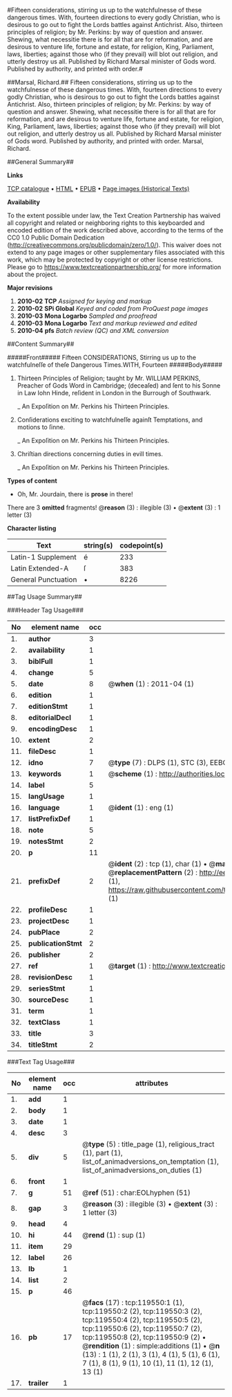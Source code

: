 #Fifteen considerations, stirring us up to the watchfulnesse of these dangerous times. With, fourteen directions to every godly Christian, who is desirous to go out to fight the Lords battles against Antichrist. Also, thirteen principles of religion; by Mr. Perkins: by way of question and answer. Shewing, what necessitie there is for all that are for reformation, and are desirous to venture life, fortune and estate, for religion, King, Parliament, laws, liberties; against those who (if they prevail) will blot out religion, and utterly destroy us all. Published by Richard Marsal minister of Gods word. Published by authority, and printed with order.#

##Marsal, Richard.##
Fifteen considerations, stirring us up to the watchfulnesse of these dangerous times. With, fourteen directions to every godly Christian, who is desirous to go out to fight the Lords battles against Antichrist. Also, thirteen principles of religion; by Mr. Perkins: by way of question and answer. Shewing, what necessitie there is for all that are for reformation, and are desirous to venture life, fortune and estate, for religion, King, Parliament, laws, liberties; against those who (if they prevail) will blot out religion, and utterly destroy us all. Published by Richard Marsal minister of Gods word. Published by authority, and printed with order.
Marsal, Richard.

##General Summary##

**Links**

[TCP catalogue](http://www.ota.ox.ac.uk/tcp/)  • 
[HTML](http://tei.it.ox.ac.uk/tcp/Texts-HTML/free/A89/A89554.html)  • 
[EPUB](http://tei.it.ox.ac.uk/tcp/Texts-EPUB/free/A89/A89554.epub) • 
[Page images (Historical Texts)](https://historicaltexts.jisc.ac.uk/eebo-99867245e)

**Availability**

To the extent possible under law, the Text Creation Partnership has waived all copyright and related or neighboring rights to this keyboarded and encoded edition of the work described above, according to the terms of the CC0 1.0 Public Domain Dedication (http://creativecommons.org/publicdomain/zero/1.0/). This waiver does not extend to any page images or other supplementary files associated with this work, which may be protected by copyright or other license restrictions. Please go to https://www.textcreationpartnership.org/ for more information about the project.

**Major revisions**

1. __2010-02__ __TCP__ *Assigned for keying and markup*
1. __2010-02__ __SPi Global__ *Keyed and coded from ProQuest page images*
1. __2010-03__ __Mona Logarbo__ *Sampled and proofread*
1. __2010-03__ __Mona Logarbo__ *Text and markup reviewed and edited*
1. __2010-04__ __pfs__ *Batch review (QC) and XML conversion*

##Content Summary##

#####Front#####
Fifteen CONSIDERATIONS, Stirring us up to the watchfulneſſe of theſe Dangerous Times.WITH, Fourteen 
#####Body#####

1. Thirteen Principles of Religion; taught by Mr. WILLIAM PERKINS, Preacher of Gods Word in Cambridge; (deceaſed) and ſent to his Sonne in Law Iohn Hinde, reſident in London in the Burrough of Southwark.

    _ An Expoſition on Mr. Perkins his Thirteen Principles.

1. Conſiderations exciting to watchfulneſſe againſt Temptations, and motions to ſinne.

    _ An Expoſition on Mr. Perkins his Thirteen Principles.

1. Chriſtian directions concerning duties in evill times.

    _ An Expoſition on Mr. Perkins his Thirteen Principles.

**Types of content**

  * Oh, Mr. Jourdain, there is **prose** in there!

There are 3 **omitted** fragments! 
 @__reason__ (3) : illegible (3)  •  @__extent__ (3) : 1 letter (3)

**Character listing**


|Text|string(s)|codepoint(s)|
|---|---|---|
|Latin-1 Supplement|é|233|
|Latin Extended-A|ſ|383|
|General Punctuation|•|8226|

##Tag Usage Summary##

###Header Tag Usage###

|No|element name|occ|attributes|
|---|---|---|---|
|1.|__author__|3||
|2.|__availability__|1||
|3.|__biblFull__|1||
|4.|__change__|5||
|5.|__date__|8| @__when__ (1) : 2011-04 (1)|
|6.|__edition__|1||
|7.|__editionStmt__|1||
|8.|__editorialDecl__|1||
|9.|__encodingDesc__|1||
|10.|__extent__|2||
|11.|__fileDesc__|1||
|12.|__idno__|7| @__type__ (7) : DLPS (1), STC (3), EEBO-CITATION (1), PROQUEST (1), VID (1)|
|13.|__keywords__|1| @__scheme__ (1) : http://authorities.loc.gov/ (1)|
|14.|__label__|5||
|15.|__langUsage__|1||
|16.|__language__|1| @__ident__ (1) : eng (1)|
|17.|__listPrefixDef__|1||
|18.|__note__|5||
|19.|__notesStmt__|2||
|20.|__p__|11||
|21.|__prefixDef__|2| @__ident__ (2) : tcp (1), char (1)  •  @__matchPattern__ (2) : ([0-9\-]+):([0-9IVX]+) (1), (.+) (1)  •  @__replacementPattern__ (2) : http://eebo.chadwyck.com/downloadtiff?vid=$1&page=$2 (1), https://raw.githubusercontent.com/textcreationpartnership/Texts/master/tcpchars.xml#$1 (1)|
|22.|__profileDesc__|1||
|23.|__projectDesc__|1||
|24.|__pubPlace__|2||
|25.|__publicationStmt__|2||
|26.|__publisher__|2||
|27.|__ref__|1| @__target__ (1) : http://www.textcreationpartnership.org/docs/. (1)|
|28.|__revisionDesc__|1||
|29.|__seriesStmt__|1||
|30.|__sourceDesc__|1||
|31.|__term__|1||
|32.|__textClass__|1||
|33.|__title__|3||
|34.|__titleStmt__|2||


###Text Tag Usage###

|No|element name|occ|attributes|
|---|---|---|---|
|1.|__add__|1||
|2.|__body__|1||
|3.|__date__|1||
|4.|__desc__|3||
|5.|__div__|5| @__type__ (5) : title_page (1), religious_tract (1), part (1), list_of_animadversions_on_temptation (1), list_of_animadversions_on_duties (1)|
|6.|__front__|1||
|7.|__g__|51| @__ref__ (51) : char:EOLhyphen (51)|
|8.|__gap__|3| @__reason__ (3) : illegible (3)  •  @__extent__ (3) : 1 letter (3)|
|9.|__head__|4||
|10.|__hi__|44| @__rend__ (1) : sup (1)|
|11.|__item__|29||
|12.|__label__|26||
|13.|__lb__|1||
|14.|__list__|2||
|15.|__p__|46||
|16.|__pb__|17| @__facs__ (17) : tcp:119550:1 (1), tcp:119550:2 (2), tcp:119550:3 (2), tcp:119550:4 (2), tcp:119550:5 (2), tcp:119550:6 (2), tcp:119550:7 (2), tcp:119550:8 (2), tcp:119550:9 (2)  •  @__rendition__ (1) : simple:additions (1)  •  @__n__ (13) : 1 (1), 2 (1), 3 (1), 4 (1), 5 (1), 6 (1), 7 (1), 8 (1), 9 (1), 10 (1), 11 (1), 12 (1), 13 (1)|
|17.|__trailer__|1||

